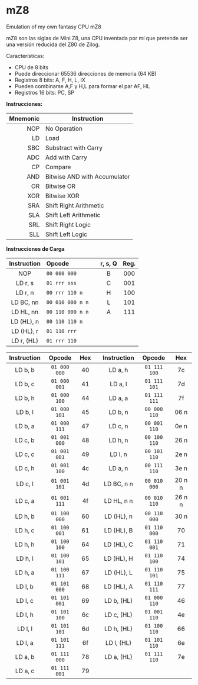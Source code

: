 # mZ8
 Emulation of my own fantasy CPU mZ8
 
 mZ8 son las siglas de Mini Z8, una CPU inventada por mí que pretende ser una versión 
 reducida del Z80 de Zilog.
 
 Características:
 
 - CPU de 8 bits
 - Puede direccionar 65536 direcciones de memoria (64 KB)
 - Registros 8 bits: A, F, H, L, IX
 - Pueden combinarse A,F y H,L para formar el par AF, HL
 - Registros 16 bits: PC, SP

 **Instrucciones:**
    
|Mnemonic| Instruction               |
|----:|------------------------------|
| NOP | No Operation                 |
|  LD | Load                         |
| SBC | Substract with Carry         |
| ADC | Add with Carry               |
|  CP | Compare                      |
| AND | Bitwise AND with Accumulator |
| OR  | Bitwise OR                   |
| XOR | Bitwise XOR                  |
| SRA | Shift Right Arithmetic       |
| SLA | Shift Left Arithmetic        |
| SRL | Shift Right Logic            |
| SLL | Shift Left Logic             |

**Instrucciones de Carga**

| Instruction |   Opcode          |    |r, s, Q| Reg. |
|:-----------:|:------------------|:--:|:-----:|:----:|
| NOP         | ``00 000 000``    |    | B     | 000  |
| LD r, s     | ``01 rrr sss``    |    | C     | 001  |
| LD r, n     | ``00 rrr 110 n `` |   | H     | 100  |
| LD BC, nn   | ``00 010 000 n n``| | L     | 101  |
| LD HL, nn   | ``00 110 000 n n``| | A     | 111  |
| LD (HL), n  | ``00 110 110 n `` |   |       |      |
| LD (HL), r  | ``01 110 rrr``    |    |       |      |
| LD r, (HL)  | ``01 rrr 110``    |    |       |      |

| Instruction |   Opcode       | Hex |   | Instruction |   Opcode       | Hex |
|:-----------:|:--------------:|:---:|:-:|:-----------:|:--------------:|:---:|
| LD b, b     | ``01 000 000`` | 40  |   | LD a, h     | ``01 111 100`` | 7c  |
| LD b, c     | ``01 000 001`` | 41  |   | LD a, l     | ``01 111 101`` | 7d  |
| LD b, h     | ``01 000 100`` | 44  |   | LD a, a     | ``01 111 111`` | 7f  |
| LD b, l     | ``01 000 101`` | 45  |   | LD b, n     | ``00 000 110`` | 06 n|
| LD b, a     | ``01 000 111`` | 47  |   | LD c, n     | ``00 001 110`` | 0e n|
| LD c, b     | ``01 001 000`` | 48  |   | LD h, n     | ``00 100 110`` | 26 n|
| LD c, c     | ``01 001 001`` | 49  |   | LD l, n     | ``00 101 110`` | 2e n|   
| LD c, h     | ``01 001 100`` | 4c  |   | LD a, n     | ``00 111 110`` | 3e n|   
| LD c, l     | ``01 001 101`` | 4d  |   | LD BC, n n  | ``00 010 000`` | 20 n n|   
| LD c, a     | ``01 001 111`` | 4f  |   | LD HL, n n  | ``00 010 110`` | 26 n n|   
| LD h, b     | ``01 100 000`` | 60  |   | LD (HL), n  | ``00 110 000`` | 30 n|
| LD h, c     | ``01 100 001`` | 61  |   | LD (HL), B  | ``01 110 000`` | 70  |
| LD h, h     | ``01 100 100`` | 64  |   | LD (HL), C  | ``01 110 001`` | 71  |
| LD h, l     | ``01 100 101`` | 65  |   | LD (HL), H  | ``01 110 100`` | 74  |
| LD h, a     | ``01 100 111`` | 67  |   | LD (HL), L  | ``01 110 101`` | 75  |
| LD l, b     | ``01 101 000`` | 68  |   | LD (HL), A  | ``01 110 111`` | 77  |
| LD l, c     | ``01 101 001`` | 69  |   | LD b, (HL)  | ``01 000 110`` | 46  |   
| LD l, h     | ``01 101 100`` | 6c  |   | LD c, (HL)  | ``01 001 110`` | 4e  |
| LD l, l     | ``01 101 101`` | 6d  |   | LD h, (HL)  | ``01 100 110`` | 66  |
| LD l, a     | ``01 101 111`` | 6f  |   | LD l, (HL)  | ``01 101 110`` | 6e  |
| LD a, b     | ``01 111 000`` | 78  |   | LD a, (HL)  | ``01 111 110`` | 7e  |
| LD a, c     | ``01 111 001`` | 79  |   |             |                |     |

